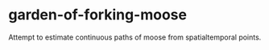 # garden-of-forking-moose
Attempt to estimate continuous paths of moose from spatialtemporal points.
